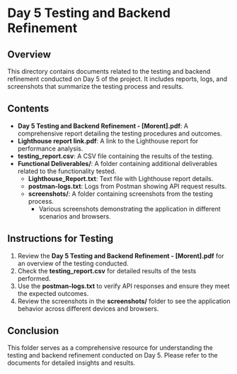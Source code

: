 # Day 5 Testing and Backend Refinement

## Overview
This directory contains documents related to the testing and backend refinement conducted on Day 5 of the project. It includes reports, logs, and screenshots that summarize the testing process and results.

## Contents
- **Day 5 Testing and Backend Refinement - [Morent].pdf**: A comprehensive report detailing the testing procedures and outcomes.
- **Lighthouse report link.pdf**: A link to the Lighthouse report for performance analysis.
- **testing_report.csv**: A CSV file containing the results of the testing.
- **Functional Deliverables/**: A folder containing additional deliverables related to the functionality tested.
  - **Lighthouse_Report.txt**: Text file with Lighthouse report details.
  - **postman-logs.txt**: Logs from Postman showing API request results.
  - **screenshots/**: A folder containing screenshots from the testing process.
    - Various screenshots demonstrating the application in different scenarios and browsers.

## Instructions for Testing
1. Review the **Day 5 Testing and Backend Refinement - [Morent].pdf** for an overview of the testing conducted.
2. Check the **testing_report.csv** for detailed results of the tests performed.
3. Use the **postman-logs.txt** to verify API responses and ensure they meet the expected outcomes.
4. Review the screenshots in the **screenshots/** folder to see the application behavior across different devices and browsers.

## Conclusion
This folder serves as a comprehensive resource for understanding the testing and backend refinement conducted on Day 5. Please refer to the documents for detailed insights and results.
